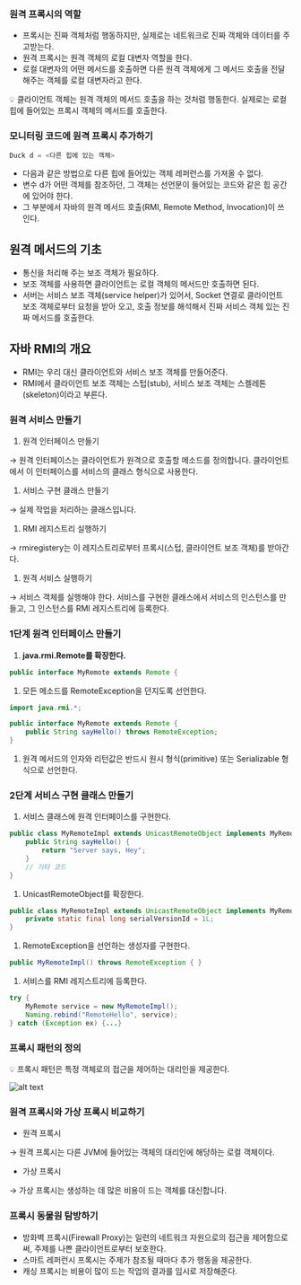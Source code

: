 ### 원격 프록시의 역할

- 프록시는 진짜 객체처럼 행동하지만, 실제로는 네트워크로 진짜 객체와 데이터를 주고받는다.
- 원격 프록시는 원격 객체의 로컬 대변자 역할을 한다.
- 로컬 대변자의 어떤 메서드를 호출하면 다른 원격 객체에게 그 메서드 호출을 전달해주는 객체를 로컬 대변자라고 한다.

<aside>
💡 클라이언트 객체는 원격 객체의 메서드 호출을 하는 것처럼 행동한다.
실제로는 로컬 힙에 들어있는 프록시 객체의 메서드를 호출한다.

</aside>

### 모니터링 코드에 원격 프록시 추가하기

```java
Duck d = <다른 힙에 있는 객체>
```

- 다음과 같은 방법으로 다른 힙에 들어있는 객체 레퍼런스를 가져올 수 없다.
- 변수 d가 어떤 객체를 참조하던, 그 객체는 선언문이 들어있는 코드와 같은 힙 공간에 있어야 한다.
- 그 부분에서 자바의 원격 메서드 호출(RMI, Remote Method, Invocation)이 쓰인다.

## 원격 메서드의 기초

- 통신을 처리해 주는 보조 객체가 필요하다.
- 보조 객체를 사용하면 클라이언트는 로컬 객체의 메서드만 호출하면 된다.
- 서버는 서비스 보조 객체(service helper)가 있어서, Socket 연결로 클라이언트 보조 객체로부터 요청을 받아 오고, 호출 정보를 해석해서 진짜 서비스 객체 있는 진짜 메서드를 호출한다.

## 자바 RMI의 개요

- RMI는 우리 대신 클라이언트와 서비스 보조 객체를 만들어준다.
- RMI에서 클라이언트 보조 객체는 스텁(stub), 서비스 보조 객체는 스켈레톤(skeleton)이라고 부른다.

### 원격 서비스 만들기

1. 원격 인터페이스 만들기

→ 원격 인터페이스는 클라이언트가 원격으로 호출할 메소드를 정의합니다. 클라이언트에서 이 인터페이스를 서비스의 클래스 형식으로 사용한다.

1. 서비스 구현 클래스 만들기

→ 실제 작업을 처리하는 클래스입니다.

1. RMI 레지스트리 실행하기

→ rmiregistery는 이 레지스트리로부터 프록시(스텁, 클라이언트 보조 객체)를 받아간다.

1. 원격 서비스 실행하기

→ 서비스 객체를 실행해야 한다. 서비스를 구현한 클래스에서 서비스의 인스턴스를 만들고, 그 인스턴스를 RMI 레지스트리에 등록한다.

### 1단계 원격 인터페이스 만들기

1. **java.rmi.Remote를 확장한다.**

```java
public interface MyRemote extends Remote {
```

1. 모든 메소드를 RemoteException을 던지도록 선언한다.

```java
import java.rmi.*;

public interface MyRemote extends Remote {
	public String sayHello() throws RemoteException;
}
```

1. 원격 메서드의 인자와 리턴값은 반드시 원시 형식(primitive) 또는 Serializable 형식으로 선언한다.

### 2단계 서비스 구현 클래스 만들기

1. 서비스 클래스에 원격 인터페이스를 구현한다.

```java
public class MyRemoteImpl extends UnicastRemoteObject implements MyRemote {
	public String sayHello() {
		return "Server says, Hey";
	}
	// 기타 코드
}
```

1. UnicastRemoteObject를 확장한다.

```java
public class MyRemoteImpl extends UnicastRemoteObject implements MyRemote {
	private static final long serialVersionId = 1L;
}
```

1. RemoteException을 선언하는 생성자를 구현한다.

```java
public MyRemoteImpl() throws RemoteException { }
```

1. 서비스를 RMI 레지스트리에 등록한다.

```java
try {
	MyRemote service = new MyRemoteImpl();
	Naming.rebind("RemoteHello", service);
} catch (Exception ex) {...}
```

### 프록시 패턴의 정의

<aside>
💡 프록시 패턴은 특정 객체로의 접근을 제어하는 대리인을 제공한다.

</aside>

![alt text](https://upload.wikimedia.org/wikipedia/commons/thumb/7/75/Proxy_pattern_diagram.svg/1200px-Proxy_pattern_diagram.svg.png)

### 원격 프록시와 가상 프록시 비교하기

- 원격 프록시

→ 원격 프록시는 다른 JVM에 들어있는 객체의 대리인에 해당하는 로컬 객체이다.

- 가상 프록시

→ 가상 프록시는 생성하는 데 많은 비용이 드는 객체를 대신합니다.

### 프록시 동물원 탐방하기

- 방화벽 프록시(Firewall Proxy)는 일련의 네트워크 자원으로의 접근을 제어함으로써, 주제를 나쁜 클라이언트로부터 보호한다.
- 스마트 레퍼런시 프록시는 주제가 참조될 때마다 추가 행동을 제공한다.
- 캐싱 프록시는 비용이 많이 드는 작업의 결과를 임시로 저장해준다.